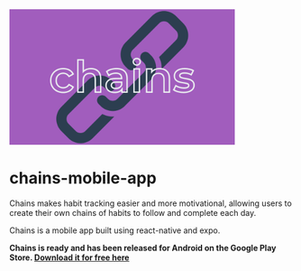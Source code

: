 <img src="./assets/chains-card.png" alt="logo" width="400" >

# chains-mobile-app

Chains makes habit tracking easier and more motivational, allowing users to create their own chains of habits to follow and complete each day.

Chains is a mobile app built using react-native and expo. 

**Chains is ready and has been released for Android on the Google Play Store. [Download it for free here](https://play.google.com/store/apps/details?id=com.callumc11.chainsmobileapp)**
